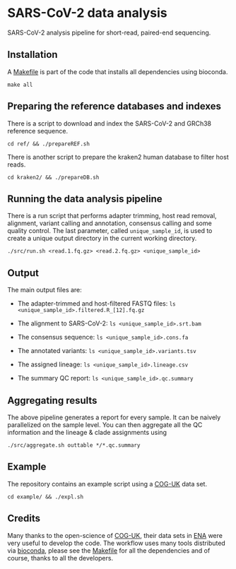 # SARS-CoV-2 data analysis

SARS-CoV-2 analysis pipeline for short-read, paired-end sequencing.

## Installation

A [Makefile](https://github.com/tobiasrausch/covid19/blob/main/Makefile) is part of the code that installs all dependencies using bioconda.

`make all`

## Preparing the reference databases and indexes

There is a script to download and index the SARS-CoV-2 and GRCh38 reference sequence.

`cd ref/ && ./prepareREF.sh`

There is another script to prepare the kraken2 human database to filter host reads.

`cd kraken2/ && ./prepareDB.sh`

## Running the data analysis pipeline

There is a run script that performs adapter trimming, host read removal, alignment, variant calling and annotation, consensus calling and some quality control. The last parameter, called `unique_sample_id`, is used to create a unique output directory in the current working directory.

`./src/run.sh <read.1.fq.gz> <read.2.fq.gz> <unique_sample_id>`

## Output

The main output files are:

* The adapter-trimmed and host-filtered FASTQ files: `ls <unique_sample_id>.filtered.R_[12].fq.gz`

* The alignment to SARS-CoV-2: `ls <unique_sample_id>.srt.bam`

* The consensus sequence: `ls <unique_sample_id>.cons.fa`

* The annotated variants: `ls <unique_sample_id>.variants.tsv`

* The assigned lineage: `ls <unique_sample_id>.lineage.csv`

* The summary QC report: `ls <unique_sample_id>.qc.summary`

## Aggregating results

The above pipeline generates a report for every sample. It can be naively parallelized on the sample level. You can then aggregate all the QC information and the lineage & clade assignments using

`./src/aggregate.sh outtable */*.qc.summary`

## Example

The repository contains an example script using a [COG-UK](https://www.cogconsortium.uk/) data set.

`cd example/ && ./expl.sh`

## Credits

Many thanks to the open-science of [COG-UK](https://www.cogconsortium.uk/), their data sets in [ENA](https://www.ebi.ac.uk/ena/browser/home) were very useful to develop the code. The workflow uses many tools distributed via [bioconda](https://bioconda.github.io/), please see the [Makefile](https://github.com/tobiasrausch/covid19/blob/main/Makefile) for all the dependencies and of course, thanks to all the developers.
